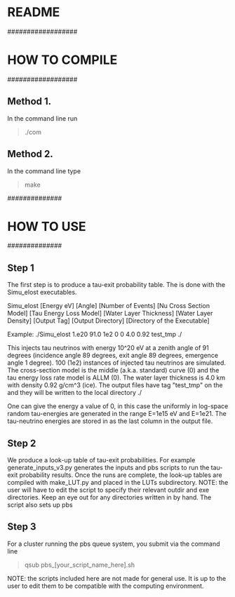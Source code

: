 # README #

##################
# HOW TO COMPILE #
##################

Method 1.
----------
In the command line run
> ./com

Method 2.
----------
In the command line type 
> make

##############
# HOW TO USE #
##############


Step 1
----------
The first step is to produce a tau-exit probability table. 
The is done with the Simu_elost executables.

Simu_elost [Energy eV] [Angle] [Number of Events] [Nu Cross Section Model] [Tau Energy Loss Model] [Water Layer Thickness] [Water Layer Density] [Output Tag] [Output Directory] [Directory of the Executable]  

Example: 
./Simu_elost 1.e20 91.0 1e2 0 0 4.0 0.92 test_tmp ./

This injects tau neutrinos with energy 10^20 eV at a zenith angle of 91 degrees (incidence angle 89 degrees, exit angle 89 degrees, emergence angle 1 degree). 100 (1e2) instances of injected tau neutrinos are simulated. The cross-section model is the middle (a.k.a. standard) curve (0) and the tau energy loss rate model is ALLM (0). The water layer thickness is 4.0 km with density 0.92 g/cm^3 (ice). The output files have tag "test_tmp" on the and they will be written to the local directory ./

One can give the energy a value of 0, in this case the uniformly in log-space random tau-energies are generated in the range E=1e15 eV and E=1e21. The tau-neutrino energies are stored in as the last column in the output file. 
 
Step 2
----------
We produce a look-up table of tau-exit probabilities. 
For example generate_inputs_v3.py generates the inputs and pbs scripts to run the tau-exit probability results.
Once the runs are complete, the look-up tables are compiled with make_LUT.py and placed in the LUTs subdirectory.
NOTE: the user will have to edit the script to specify their relevant outdir and exe directories. Keep an eye out for any directories written in by hand.
The script also sets up pbs  

Step 3
----------
For a cluster running the pbs queue system, you submit via the command line
> qsub pbs_[your_script_name_here].sh

NOTE: the scripts included here are not made for general use. It is up to the user to edit them to be compatible with the computing environment.


